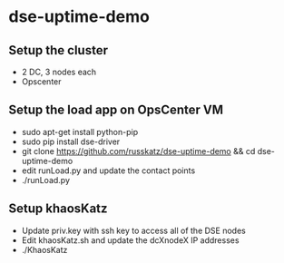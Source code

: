# dse-uptime-demo

## Setup the cluster
* 2 DC, 3 nodes each
* Opscenter

## Setup the load app on OpsCenter VM
* sudo apt-get install python-pip
* sudo pip install dse-driver
* git clone https://github.com/russkatz/dse-uptime-demo && cd dse-uptime-demo
* edit runLoad.py and update the contact points
* ./runLoad.py

## Setup khaosKatz
* Update priv.key with ssh key to access all of the DSE nodes
* Edit khaosKatz.sh and update the dcXnodeX IP addresses
* ./KhaosKatz
